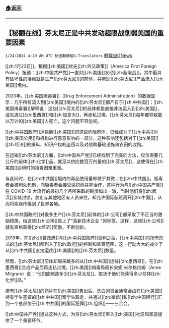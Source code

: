 ###  [:house:返回](README.md)
---


## 【秘翻在线】芬太尼正是中共发动超限战削弱美国的重要因素
`1/24/2024 4:20 AM UTC 秘密翻譯組G-Translators` [轉載自GNews](https://gnews.org/articles/2247798)

[[zh:1月23日]]，根据[[zh:美国]]优先[[zh:外交政策]]（America First Foreign Policy）报道：[[zh:中国共产党]]一直对[[zh:美国]]发动[[zh:超限战]]，其中最具有破坏性的活动就是生产[[zh:芬太尼]]的前体，并帮助[[zh:芬太尼]]产品流入[[zh:美国]]境内。

2020年，[[zh:美国缉毒署]]（Drug Enforcement Administration）的数据显示：几乎所有流入到[[zh:美国]]境内的[[zh:芬太尼]]都产自于[[zh:中共国]]；[[zh:美国缉毒署]]解释说：这些[[zh:芬太尼]]的前体都是直接非法运入到[[zh:美国]]，或先通过[[zh:墨西哥]]和[[zh:加拿大]]，再走私过境。[[zh:芬太尼]]每年都导致数以万计的[[zh:美国]]人死亡，这个问题不容忽视。

[[zh:中共国政府]]运输到[[zh:美国]]的这些危险前体，已经成为了[[zh:中共]]对[[zh:美国公民]]和机构进行恶意影响的一部分，这种影响还包括对于[[zh:美国]][[zh:经济]]的操纵、知识产权的盗窃以及对战略基础设施和农田的收购。

在运输[[zh:芬太尼]]方面，[[zh:中国共产党]]已经找到了完美的方法，仅仅需要几公斤的前体[[zh:化学]]品，就足以供应数百万剂量的[[zh:芬太尼]]，这使得在[[zh:美国]]边境时的搜查困难重重。

与此同时，在[[zh:中共国]]境内的毒品使用量却微乎其微；在[[zh:中共国]]，贩毒者会被判处死刑，而吸毒者会接受惩罚而并非治疗，这种行为与[[zh:中国共产党]]在 COVID-19 大流行的最初几个月所采取的制度如出一辙，当时他们将[[zh:武汉]]全城封锁，禁止与其他地区有人员来往，却允许国际航班离开[[zh:中国]]，从而将疾病传播到了世界各地。

[[zh:中共国政府]]对很多生产[[zh:芬太尼]]前体的[[zh:公司]]都采取了不正当的激励措施，给这些[[zh:公司]]贴上了"高新技术企业 "的标签。这样，这些[[zh:公司]]就有资格获得[[zh:经济]]奖励，不断创新。

2019年，在[[zh:川普政府]]与[[zh:中共国政府]]谈判之后，[[zh:中共国]]将所有形式的[[zh:芬太尼]]都列入了[[zh:政府]]的控制和监管范围，这一行动大大的减少了从[[zh:中共国]]直接运往[[zh:美国]]的[[zh:芬太尼]]数量。

然而，[[zh:芬太尼]]前体却越来越多的从[[zh:中共国]]运往[[zh:墨西哥]]，在[[zh:墨西哥]]合成产品后再走私过境。[[zh:美国]]缉毒局局长安妮·米尔格拉姆（Anne Milgram）说：“他们能制造多少[[zh:芬太尼]]，取决于他们能获得多少前体[[zh:化学]]品。”

掺有[[zh:芬太尼]]的药片在[[zh:美国]]售出后，洗白的资金通常会由在[[zh:美国]]持有学生签证的[[zh:中共国]]留学生取走，并通过[[zh:微信]]和[[zh:中国银行]]汇到一个总部位于[[zh:中共国]]的国际犯罪[[zh:组织]]——三合会。

[[zh:中国共产党]]通过这种方式，为将[[zh:芬太尼]]带入[[zh:美国]]社区和家庭提供了一个重要环节。
